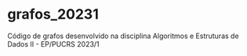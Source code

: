 # grafos_20231
Código de grafos desenvolvido na disciplina Algoritmos e Estruturas de Dados II - EP/PUCRS
2023/1
